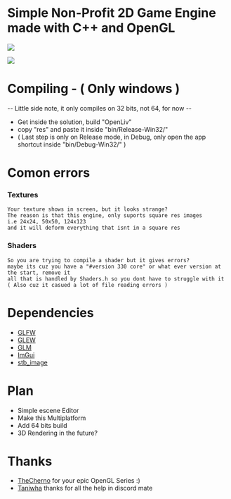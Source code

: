 # Simple Non-Profit 2D Game Engine made with C++ and OpenGL
![](https://github.com/susyboy23/OpenLiv/blob/main/res/textures/Logo.png)

![](https://github.com/susyboy23/OpenLiv/blob/main/res/textures/Examples/example_image_0.png)
  
# Compiling - ( Only windows )
  -- Little side note, it only compiles on 32 bits, not 64, for now --
  - Get inside the solution, build "OpenLiv"
  - copy "res" and paste it inside "bin/Release-Win32/"
  - ( Last step is only on Release mode, in Debug, only open the app shortcut inside "bin/Debug-Win32/" )
  
# Comon errors
  ### Textures
    Your texture shows in screen, but it looks strange?
    The reason is that this engine, only suports square res images
    i.e 24x24, 50x50, 124x123
    and it will deform everything that isnt in a square res
  ### Shaders
    So you are trying to compile a shader but it gives errors?
    maybe its cuz you have a "#version 330 core" or what ever version at the start, remove it
    all that is handled by Shaders.h so you dont have to struggle with it
    ( Also cuz it casued a lot of file reading errors )


# Dependencies
  - [GLFW](https://github.com/taniwha/glfw/commits/master/include/GLFW/glfw3.h)
  - [GLEW](http://glew.sourceforge.net)
  - [GLM](https://github.com/g-truc/glm)
  - [ImGui](https://github.com/ocornut/imgui)
  - [stb_image](https://github.com/nothings/stb/blob/master/stb_image.h)

# Plan
  - Simple escene Editor
  - Make this Multiplatform
  - Add 64 bits build
  - 3D Rendering in the future?
  
# Thanks
  - [TheCherno](https://twitter.com/thecherno) for your epic OpenGL Series :)
  - [Taniwha](https://github.com/taniwha) thanks for all the help in discord mate

